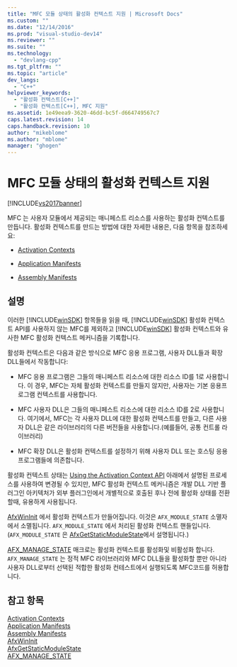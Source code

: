 ```yaml
---
title: "MFC 모듈 상태의 활성화 컨텍스트 지원 | Microsoft Docs"
ms.custom: ""
ms.date: "12/14/2016"
ms.prod: "visual-studio-dev14"
ms.reviewer: ""
ms.suite: ""
ms.technology: 
  - "devlang-cpp"
ms.tgt_pltfrm: ""
ms.topic: "article"
dev_langs: 
  - "C++"
helpviewer_keywords: 
  - "활성화 컨텍스트[C++]"
  - "활성화 컨텍스트[C++], MFC 지원"
ms.assetid: 1e49eea9-3620-46dd-bc5f-d664749567c7
caps.latest.revision: 14
caps.handback.revision: 10
author: "mikeblome"
ms.author: "mblome"
manager: "ghogen"
---
```

# MFC 모듈 상태의 활성화 컨텍스트 지원
[!INCLUDE[vs2017banner](../assembler/inline/includes/vs2017banner.md)]

MFC 는 사용자 모듈에서 제공되는 매니페스트 리소스를 사용하는 활성화 컨텍스트를 만듭니다.  활성화 컨텍스트를 만드는 방법에 대한 자세한 내용은, 다음 항목을 참조하세요:  
  
-   [Activation Contexts](http://msdn.microsoft.com/library/aa374153)  
  
-   [Application Manifests](http://msdn.microsoft.com/library/aa374191)  
  
-   [Assembly Manifests](http://msdn.microsoft.com/library/aa374219)  
  
## 설명  
 이러한 [!INCLUDE[winSDK](../atl/includes/winsdk_md.md)] 항목들을 읽을 때, [!INCLUDE[winSDK](../atl/includes/winsdk_md.md)] 활성화 컨텍스트 API를 사용하지 않는 MFC를 제외하고 [!INCLUDE[winSDK](../atl/includes/winsdk_md.md)] 활성화 컨텍스트와 유사한 MFC 활성화 컨텍스트 메커니즘을 기록합니다.  
  
 활성화 컨텍스트은 다음과 같은 방식으로 MFC 응용 프로그램, 사용자 DLL들과 확장 DLL들에서 작동합니다:  
  
-   MFC 응용 프로그램은 그들의 매니페스트 리소스에 대한 리소스 ID를 1로 사용합니다.  이 경우, MFC는 자체 활성화 컨텍스트를 만들지 않지만, 사용자는 기본 응용프로그램 컨텍스트를 사용합니다.  
  
-   MFC 사용자 DLL은 그들의 매니페스트 리소스에 대한 리소스 ID를 2로 사용합니다.  여기에서, MFC는 각 사용자 DLL에 대한 활성화 컨텍스트를 만들고, 다른 사용자 DLL은 같은 라이브러리의 다른 버전들을 사용합니다.\(예를들어, 공통 컨트롤 라이브러리\)  
  
-   MFC 확장 DLL은 활성화 컨텍스트를 설정하기 위해 사용자 DLL 또는 호스팅 응용프로그램들에 의존합니다.  
  
 활성화 컨텍스트 상태는 [Using the Activation Context API](http://msdn.microsoft.com/library/aa376620) 아래에서 설명된 프로세스를 사용하여 변경될 수 있지만, MFC 활성화 컨텍스트 메커니즘은 개발 DLL 기반 플러그인 아키텍처가 외부 플러그인에서 개별적으로 호출된 후나 전에 활성화 상태를 전환 할때, 유용하게 사용됩니다.  
  
 [AfxWinInit](../Topic/AfxWinInit.md) 에서 활성화 컨텍스트가 만들어집니다.  이것은 `AFX_MODULE_STATE` 소멸자에서 소멸됩니다.  `AFX_MODULE_STATE` 에서 처리된 활성화 컨텍스트 핸들입니다. \(`AFX_MODULE_STATE` 은 [AfxGetStaticModuleState](../Topic/AfxGetStaticModuleState.md)에서 설명됩니다.\)  
  
 [AFX\_MANAGE\_STATE](../Topic/AFX_MANAGE_STATE.md) 매크로는 활성화 컨텍스트를 활성화및 비활성화 합니다.  `AFX_MANAGE_STATE` 는 정적 MFC 라이브러리와 MFC DLL들을 활성화할 뿐만 아니라 사용자 DLL로부터 선택된 적합한 활성화 컨테스트에서 실행되도록 MFC코드를 허용합니다.  
  
## 참고 항목  
 [Activation Contexts](http://msdn.microsoft.com/library/aa374153)   
 [Application Manifests](http://msdn.microsoft.com/library/aa374191)   
 [Assembly Manifests](http://msdn.microsoft.com/library/aa374219)   
 [AfxWinInit](../Topic/AfxWinInit.md)   
 [AfxGetStaticModuleState](../Topic/AfxGetStaticModuleState.md)   
 [AFX\_MANAGE\_STATE](../Topic/AFX_MANAGE_STATE.md)